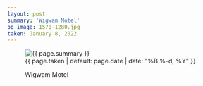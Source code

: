 ```yaml
---
layout: post
summary: 'Wigwam Motel'
og_image: 1570-1280.jpg
taken: January 8, 2022
---
```


<figure class="post">
 <img alt="{{ page.summary }}" sizes="(min-width: 700px) 50vw, calc(100vw - 2rem)" src="{{ site.assets_url }}/1570-640.jpg" srcset="{{ site.assets_url }}/1570-320.jpg 320w, {{ site.assets_url }}/1570-640.jpg 640w, {{ site.assets_url }}/1570-960.jpg 960w, {{ site.assets_url }}/1570-1280.jpg 1280w"/>
 <figcaption>
  <time>
   {{ page.taken | default: page.date | date: "%B %-d, %Y" }}
  </time>
  <p>
   Wigwam Motel
  </p>
 </figcaption>
</figure>
